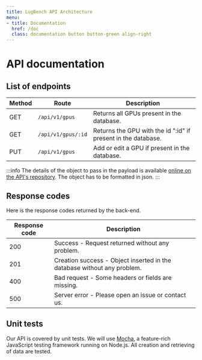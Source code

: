 ```yaml
---
title: LugBench API Architecture
menu:
- title: Documentation
  href: /doc
  class: documentation button button-green align-right
---
```


# API documentation

## List of endpoints

Method | Route              | Description
-------|------------------- | -------------------------------------------------------------
GET    | `/api/v1/gpus`     | Returns all GPUs present in the database.
GET    | `/api/v1/gpus/:id` | Returns the GPU with the id ":id" if present in the database.
PUT    | `/api/v1/gpus`     | Add or edit a GPU if present in the database.

:::info
The details of the object to pass in the payload is available [online on the API's repository](https://github.com/Lugdunum3D/LugBench-API/blob/dev/v1/models/gpu/index.js "Mongoose Schema").
The object has to be formatted in json.
:::

## Response codes
Here is the response codes returned by the back-end.

Response code | Description
------------- | -----------------------------------------------------------------------
200           | Success - Request returned without any problem.
201           | Creation success - Object inserted in the database without any problem.
400           | Bad request - Some headers or fields are missing.
500           | Server error - Please open an issue or contact us.

## Unit tests

Our API is covered by unit tests. We will use [Mocha](https://mochajs.org/), a feature-rich JavaScript testing framework running on Node.js.
All creation and retrieving of data are tested.
